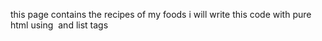this page contains the recipes of my foods
i will write this code with pure html
using <img> <a> and list tags 
